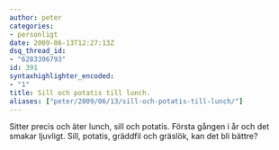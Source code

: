 ```yaml
---
author: peter
categories:
- personligt
date: 2009-06-13T12:27:13Z
dsq_thread_id:
- "6283396793"
id: 391
syntaxhighlighter_encoded:
- "1"
title: Sill och potatis till lunch.
aliases: ["peter/2009/06/13/sill-och-potatis-till-lunch/"]
---
```


Sitter precis och äter lunch, sill och potatis. Första gången i år och det smakar ljuvligt. Sill, potatis, gräddfil och gräslök, kan det bli bättre?
